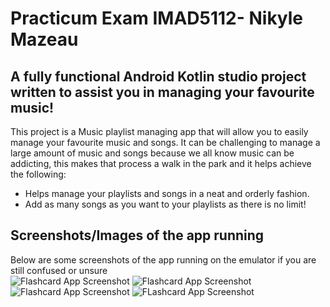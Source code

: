 # Practicum Exam IMAD5112- Nikyle Mazeau

## A fully functional Android Kotlin studio project written to assist you in managing your favourite music!

This project is a Music playlist managing app that will allow you to easily manage your favourite music and songs. It can be challenging to manage a large amount of music and songs because we all know music can be addicting, this makes that process a walk in the park and it helps achieve the following:

* Helps manage your playlists and songs in a neat and orderly fashion.
* Add as many songs as you want to your playlists as there is no limit!

## Screenshots/Images of the app running

Below are some screenshots of the app running on the emulator if you are still confused or unsure  
![Flashcard App Screenshot](Screenshot_2025.05.26_14.40.28.967.png)
![Flashcard App Screenshot](Screenshot_2025.05.26_14.40.42.041.png)
![Flashcard App Screenshot](Screenshot_2025.05.26_14.41.02.776.png)
![FLashcard App Screenshot](Screenshot_2025.05.26_14.41.23.051.png)
  

